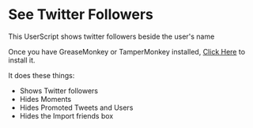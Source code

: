 # See Twitter Followers

This UserScript shows twitter followers beside the user's name

Once you have GreaseMonkey or TamperMonkey installed, [Click Here](https://github.com/hahaquelol/See-Twitter-Followers/raw/master/see-twitter-followers.user.js) to install it.

It does these things: 

 - Shows Twitter followers
 - Hides Moments
 - Hides Promoted Tweets and Users
 - Hides the Import friends box
